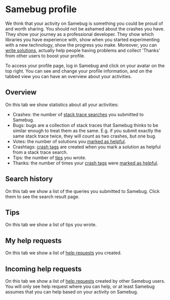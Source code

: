 # Samebug profile

We think that your activity on Samebug is something you could be proud of and worth sharing.
You should not be ashamed about the crashes you have. They show your journey as a professional
developer. They show which libraries you have experience with, show when you started
experimenting with a new technology, show the progress you make.
Moreover, you can [write solutions](/guide/write-tip), actually help people having problems and collect
'Thanks' from other users to boost your profile.

To access your profile page, log in Samebug and click on your avatar on the top right. You can
see and change your profile information, and on the tabbed view you can have an overview about your activities.

## Overview

On this tab we show statistics about all your activities:

- Crashes: the number of [stack trace searches](/guide/search) you submitted to Samebug.
- Bugs: bugs are a collection of stack traces that Samebug thinks to be similar enough to treat them as the same.
E.g. if you submit exactly the same stack trace twice, they will count as two crashes, but one bug.
- Votes: the number of solutions you [marked as helpful](/guide/solution/rating-solutions).
- Crashtags: [crash tags](/guide/solution/crash-tag) are created when you mark a solution as helpful from a stack trace search.
- Tips: the number of [tips](/guide/write-tip) you wrote.
- Thanks: the number of times your [crash tags](/guide/solution/crash-tag) were [marked as helpful](/guide/solution/rating-solutions).

## Search history

On this tab we show a list of the queries you submitted to Samebug. Click them to see the search result page.

## Tips

On this tab we show a list of tips you wrote.

## My help requests

On this tab we show a list of [help requests](/guide/help-requests) you created.

## Incoming help requests

On this tab we show a list of [help requests](/guide/help-requests) created by other Samebug users. You will
only see help request where you can help, or at least Samebug assumes that you can help based on your
activity on Samebug.
